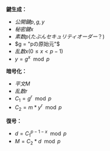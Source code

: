 **鍵生成：**
- $公開鍵{p, g, y}$
- $秘密鍵{x}$
- $素数p(たぶんセキュリティオーダー？)$
- $g = "pの原始元"$
- $乱数x (0 ≤ x < p - 1)$
- $y = g ^ x \mod p$

**暗号化：**
- $平文M$
- $乱数r$
- $C_1 = g ^ r \mod p$
- $C_2 = m * y ^ r \mod p$

**復号：**
- $d = C_1^{p - 1 - x} \mod p$
- $M = C_2 * d \mod p$
